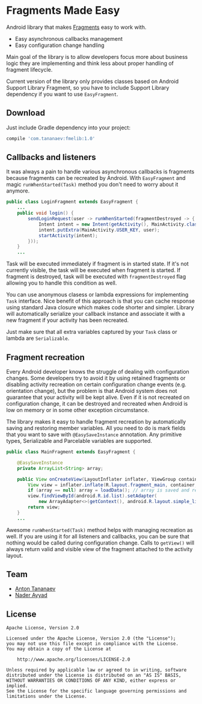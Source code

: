 # Fragments Made Easy

Android library that makes [Fragments](http://developer.android.com/guide/components/fragments.html) easy to work with.

- Easy asynchronous callbacks management
- Easy configuration change handling

Main goal of the library is to allow developers focus more about business logic they are implementing and think less about proper handling of fragment lifecycle.

Current version of the library only provides classes based on Android Support Library Fragment, so you have to include Support Library dependency if you want to use `EasyFragment`.

## Download
Just include Gradle dependency into your project:
```groovy
compile 'com.tananaev:fmelib:1.0'
```

## Callbacks and listeners

It was always a pain to handle various asynchronous callbacks is fragments because fragments can be recreated by Android. With `EasyFragment` and magic `runWhenStarted(Task)` method you don't need to worry about it anymore.

```java
public class LoginFragment extends EasyFragment {
    ...
    public void login() {
        sendLoginRequest(user -> runWhenStarted(fragmentDestroyed -> {
            Intent intent = new Intent(getActivity(), MainActivity.class);
            intent.putExtra(MainActivity.USER_KEY, user);
            startActivity(intent);
        }));
    }
    ...
```

Task will be executed immediately if fragment is in started state. If it's not currently visible, the task will be executed when fragment is started. If fragment is destroyed, task will be executed with `fragmentDestroyed` flag allowing you to handle this condition as well.

You can use anonymous clasess or lambda expressions for implementing `Task` interface. Nice benefit of this approach is that you can cache response using standard Java closure which makes code shorter and simpler. Library will automatically serialize your callback instance and associate it with a new fragment if your activity has been recreated.

Just make sure that all extra variables captured by your `Task` class or lambda are `Serializable`.

## Fragment recreation

Every Android developer knows the struggle of dealing with configuration changes. Some developers try to avoid it by using retained fragments or disabling activity recreation on certain configuration change events (e.g. orientation change), but the problem is that Android system does not guarantee that your activity will be kept alive. Even if it is not recreated on configuration change, it can be destroyed and recreated when Android is low on memory or in some other exception circumstance.

The library makes it easy to handle fragment recreation by automatically saving and restoring member variables. All you need to do is mark fields that you want to save with `@EasySaveInstance` annotation. Any primitive types, Serializable and Parcelable variables are supported.

```java
public class MainFragment extends EasyFragment {

    @EasySaveInstance
    private ArrayList<String> array;

    public View onCreateView(LayoutInflater inflater, ViewGroup container, Bundle savedInstanceState) {
        View view = inflater.inflate(R.layout.fragment_main, container, false);
        if (array == null) array = loadData(); // array is saved and recreated automatically
        view.findViewById(android.R.id.list).setAdapter(
            new ArrayAdapter<>(getContext(), android.R.layout.simple_list_item_1, array));
        return view;
    }
    ...
```

Awesome `runWhenStarted(Task)` method helps with managing recreation as well. If you are using it for all listeners and callbacks, you can be sure that nothing would be called during configuration change. Calls to `getView()` will always return valid and visible view of the fragment attached to the activity layout.

## Team

- [Anton Tananaev](https://github.com/tananaev)
- [Nader Ayyad](https://github.com/naderz)

## License

    Apache License, Version 2.0

    Licensed under the Apache License, Version 2.0 (the "License");
    you may not use this file except in compliance with the License.
    You may obtain a copy of the License at

        http://www.apache.org/licenses/LICENSE-2.0

    Unless required by applicable law or agreed to in writing, software
    distributed under the License is distributed on an "AS IS" BASIS,
    WITHOUT WARRANTIES OR CONDITIONS OF ANY KIND, either express or implied.
    See the License for the specific language governing permissions and
    limitations under the License.
